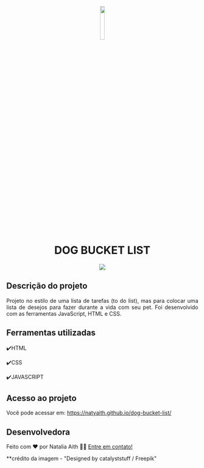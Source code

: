 <p align="center">
<img width=15% src="https://user-images.githubusercontent.com/61480327/213896040-905f3dd1-ed08-4329-a809-33ffb8d9c846.png"> 
<h1 align="center">DOG BUCKET LIST</h1>
</p>
<p align="center">
<img src="http://img.shields.io/static/v1?label=STATUS&message=CONCLUIDO&color=GREEN&style=for-the-badge"/>
</p>


## Descrição do projeto 

<p align="justify">
  Projeto no estilo de uma lista de tarefas (to do list), mas para colocar uma lista de desejos para fazer durante a vida com seu pet. Foi desenvolvido com as ferramentas JavaScript, HTML e CSS.

</p>

## Ferramentas utilizadas
:heavy_check_mark:HTML

:heavy_check_mark:CSS

:heavy_check_mark:JAVASCRIPT
###

## Acesso ao projeto

Você pode acessar em: https://natyaith.github.io/dog-bucket-list/

## Desenvolvedora

Feito com ❤️ por Natalia Aith 👋🏽 [Entre em contato!](https://www.linkedin.com/in/natalia-aith)

**crédito da imagem - "Designed by catalyststuff / Freepik"
